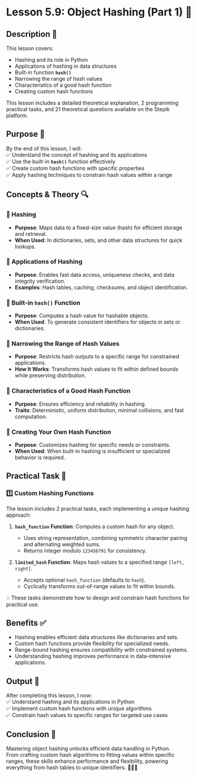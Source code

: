 # Lesson 5.9: Object Hashing (Part 1) 🔢

## Description 📝

This lesson covers:

-   Hashing and its role in Python
-   Applications of hashing in data structures
-   Built-in function **`hash()`**
-   Narrowing the range of hash values
-   Characteristics of a good hash function
-   Creating custom hash functions

This lesson includes a detailed theoretical explanation, 2 programming practical tasks, and 21 theoretical questions available on the Stepik platform.

## Purpose 🎯

By the end of this lesson, I will:  
✅ Understand the concept of hashing and its applications  
✅ Use the built-in **`hash()`** function effectively  
✅ Create custom hash functions with specific properties  
✅ Apply hashing techniques to constrain hash values within a range

## Concepts & Theory 🔍

### 🔹 Hashing

-   **Purpose**: Maps data to a fixed-size value (hash) for efficient storage and retrieval.
-   **When Used**: In dictionaries, sets, and other data structures for quick lookups.

### 🔹 Applications of Hashing

-   **Purpose**: Enables fast data access, uniqueness checks, and data integrity verification.
-   **Examples**: Hash tables, caching, checksums, and object identification.

### 🔹 Built-in **`hash()`** Function

-   **Purpose**: Computes a hash value for hashable objects.
-   **When Used**: To generate consistent identifiers for objects in sets or dictionaries.

### 🔹 Narrowing the Range of Hash Values

-   **Purpose**: Restricts hash outputs to a specific range for constrained applications.
-   **How It Works**: Transforms hash values to fit within defined bounds while preserving distribution.

### 🔹 Characteristics of a Good Hash Function

-   **Purpose**: Ensures efficiency and reliability in hashing.
-   **Traits**: Deterministic, uniform distribution, minimal collisions, and fast computation.

### 🔹 Creating Your Own Hash Function

-   **Purpose**: Customizes hashing for specific needs or constraints.
-   **When Used**: When built-in hashing is insufficient or specialized behavior is required.

## Practical Task 🧪

### 1️⃣ **Custom Hashing Functions**

The lesson includes 2 practical tasks, each implementing a unique hashing approach:

1. **`hash_function` Function**: Computes a custom hash for any object.

    - Uses string representation, combining symmetric character pairing and alternating weighted sums.
    - Returns integer modulo `123456791` for consistency.

2. **`limited_hash` Function**: Maps hash values to a specified range `[left, right]`.
    - Accepts optional `hash_function` (defaults to `hash`).
    - Cyclically transforms out-of-range values to fit within bounds.

💡 These tasks demonstrate how to design and constrain hash functions for practical use.

## Benefits ✅

-   Hashing enables efficient data structures like dictionaries and sets.
-   Custom hash functions provide flexibility for specialized needs.
-   Range-bound hashing ensures compatibility with constrained systems.
-   Understanding hashing improves performance in data-intensive applications.

## Output 📜

After completing this lesson, I now:  
✅ Understand hashing and its applications in Python  
✅ Implement custom hash functions with unique algorithms  
✅ Constrain hash values to specific ranges for targeted use cases

## Conclusion 🚀

Mastering object hashing unlocks efficient data handling in Python.  
From crafting custom hash algorithms to fitting values within specific ranges, these skills enhance performance and flexibility, powering everything from hash tables to unique identifiers. 🧑‍💻✨
